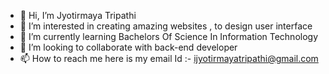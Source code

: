 - 👋 Hi, I’m Jyotirmaya Tripathi
- 👀 I’m interested in creating amazing websites , to design user interface
- 🌱 I’m currently learning Bachelors Of Science In Information Technology
- 💞️ I’m looking to collaborate with back-end developer
- 📫 How to reach me here is my email Id :- ijyotirmayatripathi@gmail.com

<!---
jyotirmaya28/jyotirmaya28 is a ✨ special ✨ repository because its `README.md` (this file) appears on your GitHub profile.
You can click the Preview link to take a look at your changes.
--->
